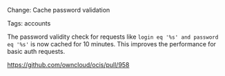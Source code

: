 Change: Cache password validation

Tags: accounts

The password validity check for requests like `login eq '%s' and password eq '%s'` is now cached for 10 minutes.
This improves the performance for basic auth requests. 

https://github.com/owncloud/ocis/pull/958